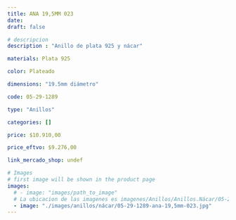 ```yaml
---
title: ANA 19,5MM 023
date: 
draft: false

# descripcion
description : "Anillo de plata 925 y nácar"

materials: Plata 925

color: Plateado

dimensions: "19.5mm diámetro"

code: 05-29-1289

type: "Anillos"

categories: []

price: $10.910,00

price_eftvo: $9.276,00

link_mercado_shop: undef

# Images
# first image will be shown in the product page
images:
  # - image: "images/path_to_image"
  # La ubicacion de las imagenes es imagenes/Anillos/Anillos.Nácar/05-29-1289-ana-19,5mm-023
  - image: "./images/anillos/nácar/05-29-1289-ana-19,5mm-023.jpg"
---
```

